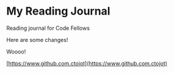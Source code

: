 # My Reading Journal

Reading journal for Code Fellows

Here are some changes!

Woooo!

[https://www.github.com.ctojot](https://www.github.com.ctojot)
